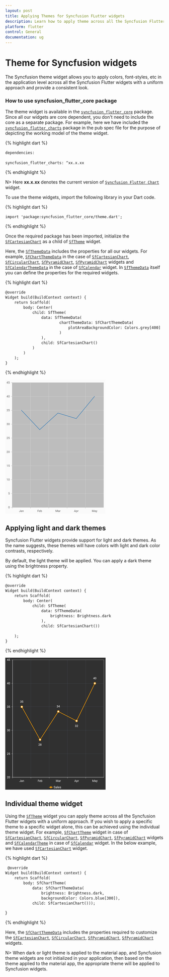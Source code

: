 ```yaml
---
layout: post
title: Applying Themes for Syncfusion FLutter widgets
description: Learn how to apply theme across all the Syncfusion Flutter widgets with a common approach or to the individual widget.
platform: flutter
control: General
documentation: ug
---
```


# Theme for Syncfusion widgets

The Syncfusion theme widget allows you to apply colors, font-styles, etc in the application level across all the Syncfusion Flutter widgets with a uniform approach and provide a consistent look.

### How to use syncfusion_flutter_core package

The theme widget is available in the [`syncfusion_flutter_core`](https://pub.dev/packages/syncfusion_flutter_core) package. Since all our widgets are core dependent, you don't need to include the core as a separate package. For example, here we have included the [`syncfusion_flutter_charts`](https://pub.dev/packages/syncfusion_flutter_charts) package in the pub spec file for the purpose of depicting the working model of the theme widget.

{% highlight dart %} 

    dependencies:

    syncfusion_flutter_charts: ^xx.x.xx

{% endhighlight %}

N> Here **xx.x.xx** denotes the current version of [`Syncfusion Flutter Chart`](https://pub.dev/packages/syncfusion_flutter_charts/versions) widget.

To use the theme widgets, import the following library in your Dart code.

{% highlight dart %} 

    import 'package:syncfusion_flutter_core/theme.dart';

{% endhighlight %}

Once the required package has been imported, initialize the [`SfCartesianChart`](https://pub.dev/documentation/syncfusion_flutter_charts/latest/charts/SfCartesianChart-class.html) as a child of  [`SfTheme`](https://pub.dev/documentation/syncfusion_flutter_core/latest/theme/SfTheme-class.html) widget. 

Here, the [`SfThemeData`](https://pub.dev/documentation/syncfusion_flutter_core/latest/theme/SfThemeData-class.html) includes the properties for all our widgets. For example, [`SfChartThemeData`](https://pub.dev/documentation/syncfusion_flutter_core/latest/theme/SfChartThemeData-class.html) in the case of [`SfCartesianChart`](https://pub.dev/documentation/syncfusion_flutter_charts/latest/charts/SfCartesianChart-class.html), [`SfCircularChart`](https://pub.dev/documentation/syncfusion_flutter_charts/latest/charts/SfCircularChart-class.html), [`SfPyramidChart`](https://pub.dev/documentation/syncfusion_flutter_charts/latest/charts/SfPyramidChart-class.html), [`SfPyramidChart`](https://pub.dev/documentation/syncfusion_flutter_charts/latest/charts/SfPyramidChart-class.html) widgets and [`SfCalendarThemeData`](https://pub.dev/documentation/syncfusion_flutter_core/latest/theme/SfCalendarThemeData-class.html) in the case of [`SfCalendar`](https://pub.dev/documentation/syncfusion_flutter_calendar/latest/calendar/SfCalendar-class.html) widget. In [`SfThemeData`](https://pub.dev/documentation/syncfusion_flutter_core/latest/theme/SfThemeData-class.html) itself you can define the properties for the required widgets.

{% highlight dart %} 

    @override
    Widget build(BuildContext context) {
        return Scaffold(
            body: Center(
                child: SfTheme(
                    data: SfThemeData(
                            chartThemeData: SfChartThemeData(
                                plotAreaBackgroundColor: Colors.grey[400]
                            ) 
                    ),
                    child: SfCartesianChart()
                )
            )
        );
    }

{% endhighlight %}

![Chart theme](images/chart_light.png)

## Applying light and dark themes

Syncfusion Flutter widgets provide support for light and dark themes. As the name suggests, these themes will have colors with light and dark color contrasts, respectively. 

By default, the light theme will be applied. You can apply a dark theme using the brightness property.

{% highlight dart %} 

    @override
    Widget build(BuildContext context) {
        return Scaffold(
            body: Center(
                child: SfTheme(
                    data: SfThemeData(
                        brightness: Brightness.dark
                    ),
                    child: SfCartesianChart())
            
        );
    }

{% endhighlight %}

![Dark theme](images/theme_chart.png)

## Individual theme widget

Using the [`SfTheme`](https://pub.dev/documentation/syncfusion_flutter_core/latest/theme/SfTheme-class.html) widget you can apply theme across all the Syncfusion Flutter widgets with a uniform approach. If you wish to apply a specific theme to a specific widget alone, this can be achieved using the individual theme widget. For example, [`SfChartTheme`](https://pub.dev/documentation/syncfusion_flutter_core/latest/theme/SfChartTheme-class.html) widget in case of [`SfCartesianChart`](https://pub.dev/documentation/syncfusion_flutter_charts/latest/charts/SfCartesianChart-class.html), [`SfCircularChart`](https://pub.dev/documentation/syncfusion_flutter_charts/latest/charts/SfCircularChart-class.html), [`SfPyramidChart`](https://pub.dev/documentation/syncfusion_flutter_charts/latest/charts/SfPyramidChart-class.html), [`SfPyramidChart`](https://pub.dev/documentation/syncfusion_flutter_charts/latest/charts/SfPyramidChart-class.html) widgets and [`SfCalendarTheme`](https://pub.dev/documentation/syncfusion_flutter_core/latest/theme/SfCalendarTheme-class.html) in case of [`SfCalendar`](https://pub.dev/documentation/syncfusion_flutter_calendar/latest/calendar/SfCalendar-class.html) widget. In the below example, we have used [`SfCartesianChart`](https://pub.dev/documentation/syncfusion_flutter_charts/latest/charts/SfCartesianChart-class.html) widget.

{% highlight dart %} 

     @override
    Widget build(BuildContext context) {
        return Scaffold(
            body: SfChartTheme(
                data: SfChartThemeData(
                    brightness: Brightness.dark, 
                    backgroundColor: Colors.blue[300]),
                child: SfCartesianChart()));
  }

{% endhighlight %}

Here, the [`SfChartThemeData`](https://pub.dev/documentation/syncfusion_flutter_core/latest/theme/SfChartThemeData-class.html) includes the properties required to customize the [`SfCartesianChart`](https://pub.dev/documentation/syncfusion_flutter_charts/latest/charts/SfCartesianChart-class.html), [`SfCircularChart`](https://pub.dev/documentation/syncfusion_flutter_charts/latest/charts/SfCircularChart-class.html), [`SfPyramidChart`](https://pub.dev/documentation/syncfusion_flutter_charts/latest/charts/SfPyramidChart-class.html), [`SfPyramidChart`](https://pub.dev/documentation/syncfusion_flutter_charts/latest/charts/SfPyramidChart-class.html) widgets.

N> When dark or light theme is applied to the material app, and Syncfusion theme widgets are not initialized in your application, then based on the theme applied to the material app, the appropriate theme will be applied to Syncfusion widgets.